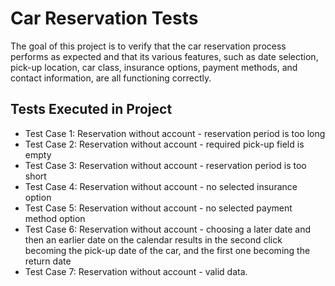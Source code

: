 # Car Reservation Tests

The goal of this project is to verify that the car reservation process performs as expected and that its various features, such as date selection, pick-up location, car class, insurance options, payment methods, and contact information, are all functioning correctly.

## Tests Executed in Project

- Test Case 1: Reservation without account - reservation period is too long
- Test Case 2: Reservation without account - required pick-up field is empty
- Test Case 3: Reservation without account - reservation period is too short
- Test Case 4: Reservation without account - no selected insurance option
- Test Case 5: Reservation without account - no selected payment method option
- Test Case 6: Reservation without account - choosing a later date and then an earlier date on the calendar results in the second click becoming the pick-up date of the car, and the first one becoming the return date
- Test Case 7: Reservation without account - valid data.

